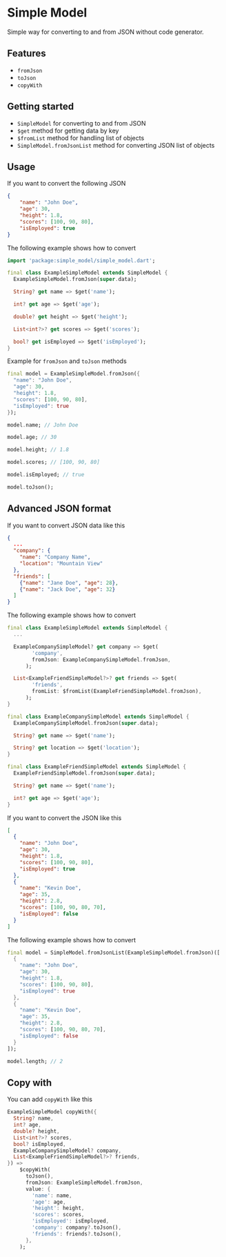 # Simple Model

Simple way for converting to and from JSON without code generator.

## Features

- `fromJson`
- `toJson`
- `copyWith`

## Getting started

- `SimpleModel` for converting to and from JSON
- `$get` method for getting data by key
- `$fromList` method for handling list of objects
- `SimpleModel.fromJsonList` method for converting JSON list of objects

## Usage

If you want to convert the following JSON

```json
{
    "name": "John Doe",
    "age": 30,
    "height": 1.8,
    "scores": [100, 90, 80],
    "isEmployed": true
}
```

The following example shows how to convert

```dart
import 'package:simple_model/simple_model.dart';

final class ExampleSimpleModel extends SimpleModel {
  ExampleSimpleModel.fromJson(super.data);

  String? get name => $get('name');

  int? get age => $get('age');

  double? get height => $get('height');

  List<int?>? get scores => $get('scores');

  bool? get isEmployed => $get('isEmployed');
}
```

Example for `fromJson` and `toJson` methods

```dart
final model = ExampleSimpleModel.fromJson({
  "name": "John Doe",
  "age": 30,
  "height": 1.8,
  "scores": [100, 90, 80],
  "isEmployed": true
});

model.name; // John Doe

model.age; // 30

model.height; // 1.8

model.scores; // [100, 90, 80]

model.isEmployed; // true

model.toJson();
```

## Advanced JSON format

If you want to convert JSON data like this

```json
{
  ...
  "company": {
    "name": "Company Name",
    "location": "Mountain View"
  },
  "friends": [
    {"name": "Jane Doe", "age": 28},
    {"name": "Jack Doe", "age": 32}
  ]
}
```

The following example shows how to convert

```dart
final class ExampleSimpleModel extends SimpleModel {
  ...

  ExampleCompanySimpleModel? get company => $get(
        'company',
        fromJson: ExampleCompanySimpleModel.fromJson,
      );

  List<ExampleFriendSimpleModel?>? get friends => $get(
        'friends',
        fromList: $fromList(ExampleFriendSimpleModel.fromJson),
      );
}

final class ExampleCompanySimpleModel extends SimpleModel {
  ExampleCompanySimpleModel.fromJson(super.data);

  String? get name => $get('name');

  String? get location => $get('location');
}

final class ExampleFriendSimpleModel extends SimpleModel {
  ExampleFriendSimpleModel.fromJson(super.data);

  String? get name => $get('name');

  int? get age => $get('age');
}
```

If you want to convert the JSON like this

```json
[
  {
    "name": "John Doe",
    "age": 30,
    "height": 1.8,
    "scores": [100, 90, 80],
    "isEmployed": true
  },
  {
    "name": "Kevin Doe",
    "age": 35,
    "height": 2.8,
    "scores": [100, 90, 80, 70],
    "isEmployed": false
  }
]
```

The following example shows how to convert

```dart
final model = SimpleModel.fromJsonList(ExampleSimpleModel.fromJson)([
  {
    "name": "John Doe",
    "age": 30,
    "height": 1.8,
    "scores": [100, 90, 80],
    "isEmployed": true
  },
  {
    "name": "Kevin Doe",
    "age": 35,
    "height": 2.8,
    "scores": [100, 90, 80, 70],
    "isEmployed": false
  }
]);

model.length; // 2
```

## Copy with

You can add `copyWith` like this

```dart
ExampleSimpleModel copyWith({
  String? name,
  int? age,
  double? height,
  List<int?>? scores,
  bool? isEmployed,
  ExampleCompanySimpleModel? company,
  List<ExampleFriendSimpleModel?>? friends,
}) =>
    $copyWith(
      toJson(),
      fromJson: ExampleSimpleModel.fromJson,
      value: {
        'name': name,
        'age': age,
        'height': height,
        'scores': scores,
        'isEmployed': isEmployed,
        'company': company?.toJson(),
        'friends': friends?.toJson(),
      },
    );
```
